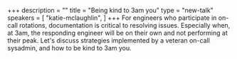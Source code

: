 +++
description = ""
title = "Being kind to 3am you"
type = "new-talk"
speakers = [
        "katie-mclaughlin",
]
+++
For engineers who participate in on-call rotations, documentation is critical to resolving issues. Especially when, at 3am, the responding engineer will be on their own and not performing at their peak. Let's discuss strategies implemented by a veteran on-call sysadmin, and how to be kind to 3am you.
